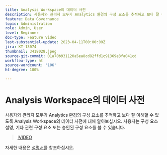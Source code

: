 ```yaml
---
title: Analysis Workspace의 데이터 사전
description: 사용자와 관리자 모두가 Analytics 환경의 구성 요소를 추적하고 보다 잘 이해할 수 있도록 Analysis Workspace의 데이터 사전에 대해 알아보십시오. 사용자는 구성 요소 설명, 기타 관련 구성 요소 또는 승인된 구성 요소를 볼 수 있습니다.
feature: Data Governance
topic: Administration
role: Admin, User
level: Beginner
doc-type: Feature Video
last-substantial-update: 2023-04-11T00:00:00Z
jira: KT-13074
thumbnail: 3418028.jpeg
source-git-commit: 01a70b931120a5ea8cd82ffd1c91369e3fa041cd
workflow-type: ht
source-wordcount: '106'
ht-degree: 100%

---
```



# Analysis Workspace의 데이터 사전

사용자와 관리자 모두가 Analytics 환경의 구성 요소를 추적하고 보다 잘 이해할 수 있도록 Analysis Workspace의 데이터 사전에 대해 알아보십시오. 사용자는 구성 요소 설명, 기타 관련 구성 요소 또는 승인된 구성 요소를 볼 수 있습니다.

>[!VIDEO](https://video.tv.adobe.com/v/3418028/?quality=12&learn=on)

자세한 내용은 [설명서](https://experienceleague.adobe.com/docs/analytics/analyze/analysis-workspace/components/data-dictionary/data-dictionary-overview.html?lang=ko)를 참조하십시오.

